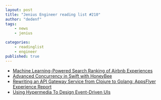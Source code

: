 ```yaml
---
layout: post
title: "Jenius Engineer reading list #210"
author: "dedenf"
tags:
    - news
    - jenius

categories:
    - readinglist
    - engineer
published: true
---
```


- [Machine Learning-Powered Search Ranking of Airbnb Experiences](https://medium.com/airbnb-engineering/machine-learning-powered-search-ranking-of-airbnb-experiences-110b4b1a0789)
- [Advanced Concurrency in Swift with HoneyBee](https://www.toptal.com/swift/advanced-concurrency-in-swift-with-honeybee)
- [Rewriting an API Gateway Service from Clojure to Golang: AppsFlyer Experience Report](https://www.infoq.com/articles/api-gateway-clojure-golang/)
- [Using Hypermedia To Design Event-Driven UIs](https://nordicapis.com/using-hypermedia-to-design-event-driven-uis/)
